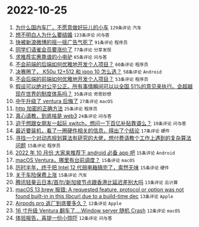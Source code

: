 # 2022-10-25

1. [为什么国内车厂，不愿意做好玩儿的小车](https://www.v2ex.com/t/889587) `129条评论` `汽车`
1. [想不明白人为什么要结婚](https://www.v2ex.com/t/889616) `123条评论` `问与答`
1. [快被新浪微博的摇一摇广告气死了](https://www.v2ex.com/t/889602) `91条评论` `程序员`
1. [同学们语雀会员要涨价了](https://www.v2ex.com/t/889628) `77条评论` `分享发现`
1. [求推荐实惠靠谱的小电驴](https://www.v2ex.com/t/889599) `65条评论` `问与答`
1. [不会前端的后端如何优雅地开发个人项目？](https://www.v2ex.com/t/889594) `60条评论` `程序员`
1. [决赛圈了， K50u 12+512 和 iqoo 10 怎么选？](https://www.v2ex.com/t/889570) `58条评论` `Android`
1. [不会后端的前端如何优雅地开发个人项目？](https://www.v2ex.com/t/889578) `53条评论` `程序员`
1. [假设可以绝对公平公正。所有事情瞬间可以以全国 51%的意见来执行。会超越现在世界的制度体系吗？](https://www.v2ex.com/t/889744) `35条评论` `奇思妙想`
1. [中午升级了 ventura 后悔了](https://www.v2ex.com/t/889670) `27条评论` `macOS`
1. [http 加密的正确方法](https://www.v2ex.com/t/889726) `25条评论` `程序员`
1. [真心请教，到底啥是 web3](https://www.v2ex.com/t/889697) `24条评论` `问与答`
1. [迫于想跟女朋友一起玩 switch，想问一下百亿补贴靠谱么？](https://www.v2ex.com/t/889684) `19条评论` `问与答`
1. [最近要装机，看了一圈硬件相关的信息，得出了个结论](https://www.v2ex.com/t/889646) `17条评论` `硬件`
1. [寻找一个对动态规划算法有研究的大佬，想付费请教个工作上遇到的复杂算法问题](https://www.v2ex.com/t/889685) `15条评论` `程序员`
1. [2022 年 10 月份,大家来推荐下 android 必备 app 吧](https://www.v2ex.com/t/889671) `15条评论` `Android`
1. [macOS Ventura，哪里有台前调度？](https://www.v2ex.com/t/889600) `15条评论` `macOS`
1. [历时半年，终于把 Intel 12 代弱电箱搞完了，索然无味](https://www.v2ex.com/t/889582) `15条评论` `硬件`
1. [关于车险保费上涨](https://www.v2ex.com/t/889577) `15条评论` `汽车`
1. [腾讯轻量云日本/首尔/新加坡节点跟香港比延迟差别大吗](https://www.v2ex.com/t/889739) `13条评论` `云计算`
1. [macOS 13 brew 报错: A requested feature, protocol or option was not found built-in in this libcurl due to a build-time dec](https://www.v2ex.com/t/889687) `13条评论` `Apple`
1. [Airpods pro 返厂到底要多久？](https://www.v2ex.com/t/889762) `12条评论` `Apple`
1. [16 寸升级 Ventura 翻车了....Window server 随机 Crash](https://www.v2ex.com/t/889733) `12条评论` `macOS`
1. [体验报告，喜提一份小惊吓](https://www.v2ex.com/t/889597) `12条评论` `问与答`
